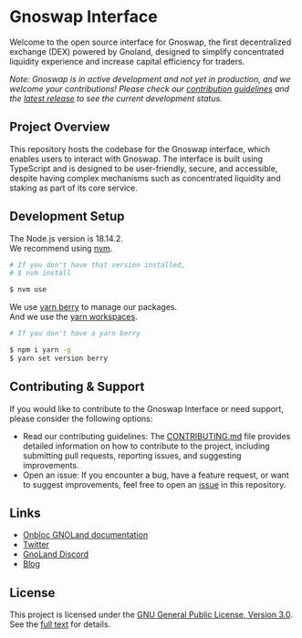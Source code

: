 # Gnoswap Interface
Welcome to the open source interface for Gnoswap, the first decentralized exchange (DEX) powered by Gnoland, designed to simplify concentrated liquidity experience and increase capital efficiency for traders.

_Note: Gnoswap is in active development and not yet in production, and we welcome your contributions! Please check our [contribution guidelines](https://github.com/gnoswap-labs/gnoswap-interface#contributing--support) and the [latest release](https://github.com/gnoswap-labs/gnoswap-interface/releases) to see the current development status._

## Project Overview
This repository hosts the codebase for the Gnoswap interface, which enables users to interact with Gnoswap. The interface is built using TypeScript and is designed to be user-friendly, secure, and accessible, despite having complex mechanisms such as concentrated liquidity and staking as part of its core service.

## Development Setup
The Node.js version is 18.14.2.  
We recommend using [nvm](https://github.com/nvm-sh/nvm).

```bash
# If you don't have that version installed,
# $ nvm install

$ nvm use
```

We use [yarn berry](https://yarnpkg.com) to manage our packages.  
And we use the [yarn workspaces](https://yarnpkg.com/features/workspaces).

```bash
# If you don't have a yarn berry

$ npm i yarn -g
$ yarn set version berry
```

## Contributing & Support
If you would like to contribute to the Gnoswap Interface or need support, please consider the following options:
- Read our contributing guidelines: The [CONTRIBUTING.md](https://github.com/gnoswap-labs/gnoswap-interface/blob/develop/CONTRIBUTING.md) file provides detailed information on how to contribute to the project, including submitting pull requests, reporting issues, and suggesting improvements.
- Open an issue: If you encounter a bug, have a feature request, or want to suggest improvements, feel free to open an [issue](https://github.com/gnoswap-labs/gnoswap-interface/issues) in this repository.

## Links

- [Onbloc GNOLand documentation](https://docs.onbloc.xyz/)
- [Twitter](https://twitter.com/onblocxyz)
- [GnoLand Discord](https://discord.com/invite/x76qK4ttHC)
- [Blog](https://medium.com/onbloc)

## License
This project is licensed under the [GNU General Public License, Version 3.0](https://github.com/gnoswap-labs/gnoswap-interface/blob/develop/LICENSE). See the [full text](https://www.gnu.org/licenses/gpl-3.0.en.html) for details.
